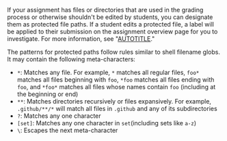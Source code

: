 If your assignment has files or directories that are used in the grading process or otherwise shouldn't be edited by students, you can designate them as protected file paths. If a student edits a protected file, a label will be applied to their submission on the assignment overview page for you to investigate. For more information, see "[AUTOTITLE](/education/manage-coursework-with-github-classroom/teach-with-github-classroom/monitor-students-progress-with-the-assignment-overview-page)."

The patterns for protected paths follow rules similar to shell filename globs. It may contain the following meta-characters:

* `*`: Matches any file. For example, `*` matches all regular files, `foo*` matches all files beginning with `foo`, `*foo` matches all files ending with `foo`, and `*foo*` matches all files whose names contain `foo` (including at the beginning or end)
* `**`: Matches directories recursively or files expansively. For example, `.github/**/*` will match all files in `.github` and any of its subdirectories
* `?`: Matches any one character
* `[set]`: Matches any one character in `set`(including sets like `a-z`)
* `\`: Escapes the next meta-character
